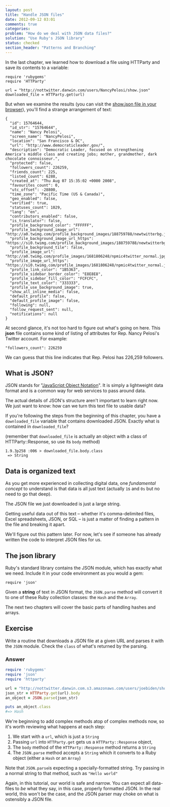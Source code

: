 ```yaml
---
layout: post
title: "Handle JSON files"
date: 2012-09-12 03:01
comments: true
categories: 
problem: "How do we deal with JSON data files?"
solution: "Use Ruby's JSON library"
status: checked
section_header: "Patterns and Branching"
---
```

 
In the last chapter, we learned how to download a file using HTTParty and save its contents to a variable:


```
require 'rubygems'
require 'HTTParty'

url = "http://nottwitter.danwin.com/users/NancyPelosi/show.json"
downloaded_file = HTTParty.get(url)

```

But when we examine the results (you can visit the [show.json file in your browser](http://nottwitter.danwin.com/users/NancyPelosi/show.json)), you'll find a strange arrangement of text:


``` plain
{
  "id": 15764644,
  "id_str": "15764644",
  "name": "Nancy Pelosi",
  "screen_name": "NancyPelosi",
  "location": "San Francisco & DC",
  "url": "http://www.democraticleader.gov/",
  "description": "Democratic Leader, focused on strengthening America's middle class and creating jobs; mother, grandmother, dark chocolate connoisseur.",
  "protected": false,
  "followers_count": 226259,
  "friends_count": 225,
  "listed_count": 6288,
  "created_at": "Thu Aug 07 15:35:02 +0000 2008",
  "favourites_count": 0,
  "utc_offset": -28800,
  "time_zone": "Pacific Time (US & Canada)",
  "geo_enabled": false,
  "verified": true,
  "statuses_count": 1029,
  "lang": "en",
  "contributors_enabled": false,
  "is_translator": false,
  "profile_background_color": "FFFFFF",
  "profile_background_image_url": "http://a0.twimg.com/profile_background_images/188759788/newtwitterbg.jpg",
  "profile_background_image_url_https": "https://si0.twimg.com/profile_background_images/188759788/newtwitterbg.jpg",
  "profile_background_tile": false,
  "profile_image_url": "http://a0.twimg.com/profile_images/1681806248/npmic4twitter_normal.jpg",
  "profile_image_url_https": "https://si0.twimg.com/profile_images/1681806248/npmic4twitter_normal.jpg",
  "profile_link_color": "1B5363",
  "profile_sidebar_border_color": "E8E8E8",
  "profile_sidebar_fill_color": "FCFCFC",
  "profile_text_color": "333333",
  "profile_use_background_image": true,
  "show_all_inline_media": false,
  "default_profile": false,
  "default_profile_image": false,
  "following": null,
  "follow_request_sent": null,
  "notifications": null
}
```

At second glance, it's not too hard to figure out what's going on here. This **json** file contains some kind of listing of attributes for Rep. Nancy Pelosi's Twitter account. For example:

`"followers_count": 226259`

We can guess that this line indicates that Rep. Pelosi has 226,259 followers.


## What is JSON?

JSON stands for "[JavaScript Object Notation](http://en.wikipedia.org/wiki/JSON)". It is simply a lightweight data format and is a common way for web services to pass around data.

The actual details of JSON's structure aren't important to learn right now. We just want to know: how can we turn this text file to usable data?

If you're following the steps from the beginning of this chapter, you have a `downloaded_file` variable that contains downloaded JSON. Exactly what is contained in `downloaded_file`?

(remember that `downloaded_file` is actually an object with a class of HTTParty::Response, so use its `body` method)

```
1.9.3p258 :006 > downloaded_file.body.class
 => String 
```

## Data is organized text

As you get more experienced in collecting digital data, one *fundamental concept* to understand is that data is all just text (actually `1`s and `0s` but no need to go that deep).

The JSON file we just downloaded is just a large string.

Getting useful data out of this text &ndash; whether it's comma-delimited files, Excel spreadsheets, JSON, or SQL &ndash; is just a matter of finding a pattern in the file and breaking it apart.

We'll figure out this pattern later. For now, let's see if someone has already written the code to interpret JSON files for us.


## The json library

Ruby's standard library contains the JSON module, which has exactly what we need. Include it in your code environment as you would a gem:

```
require 'json'
```

Given a **string** of text in JSON format, the `JSON.parse` method will convert it to one of these Ruby collection classes: the `Hash` and the `Array`.

The next two chapters will cover the basic parts of handling hashes and arrays.


## Exercise

Write a routine that downloads a JSON file at a given URL and parses it with the `JSON` module. Check the `class` of what's returned by the parsing.

### Answer

``` ruby
require 'rubygems'
require 'json'
require 'httparty'

url = "http://nottwitter.danwin.com.s3.amazonaws.com/users/joebiden/show.json"
json_str = HTTParty.get(url).body
an_object = JSON.parse(json_str)

puts an_object.class
#=> Hash
```

We're beginning to add complex methods atop of complex methods now, so it's worth reviewing what happens at each step:

1. We start with a `url`, which is just a `String`
2. Passing `url` into `HTTParty.get` gets us a `HTTParty::Response` object, 
3. The `body` method of the `HTTParty::Response` method returns a `String`
4. The `JSON.parse` method accepts a `String` which it converts to a Ruby object (either a `Hash` or an `Array`)

Note that `JSON.parse`is expecting a specially-formatted string. Try passing in a normal string to that method, such as `"Hello world"`

Again, in this tutorial, our world is safe and narrow. You can expect all data-files to *be* what they say, in this case, properly formatted JSON. In the real world, this won't be the case, and the JSON parser may choke on what is ostensibly a JSON file.


